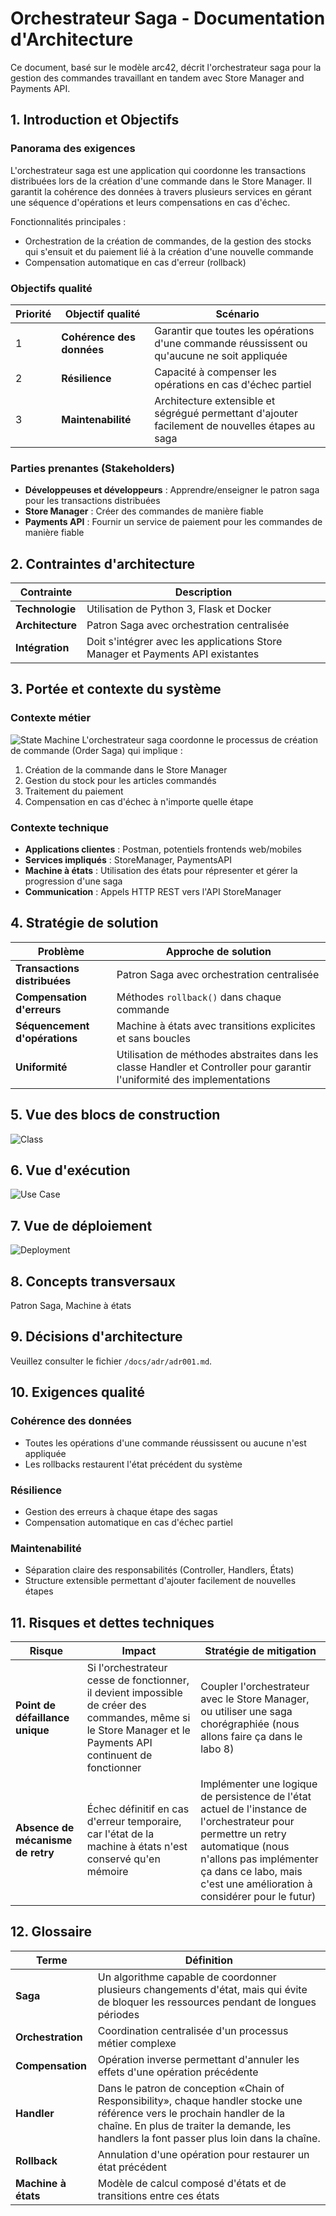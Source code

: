 # Orchestrateur Saga - Documentation d'Architecture

Ce document, basé sur le modèle arc42, décrit l'orchestrateur saga pour la gestion des commandes travaillant en tandem avec Store Manager and Payments API.

## 1. Introduction et Objectifs

### Panorama des exigences
L'orchestrateur saga est une application qui coordonne les transactions distribuées lors de la création d'une commande dans le Store Manager. Il garantit la cohérence des données à travers plusieurs services en gérant une séquence d'opérations et leurs compensations en cas d'échec.

Fonctionnalités principales :
- Orchestration de la création de commandes, de la gestion des stocks qui s'ensuit et du paiement lié à la création d'une nouvelle commande
- Compensation automatique en cas d'erreur (rollback)

### Objectifs qualité
| Priorité | Objectif qualité | Scénario |
|----------|------------------|----------|
| 1 | **Cohérence des données** | Garantir que toutes les opérations d'une commande réussissent ou qu'aucune ne soit appliquée |
| 2 | **Résilience** | Capacité à compenser les opérations en cas d'échec partiel |
| 3 | **Maintenabilité** | Architecture extensible et ségrégué permettant d'ajouter facilement de nouvelles étapes au saga |

### Parties prenantes (Stakeholders)
- **Développeuses et développeurs** : Apprendre/enseigner le patron saga pour les transactions distribuées
- **Store Manager** : Créer des commandes de manière fiable
- **Payments API** : Fournir un service de paiement pour les commandes de manière fiable

## 2. Contraintes d'architecture

| Contrainte | Description |
|------------|-------------|
| **Technologie** | Utilisation de Python 3, Flask et Docker |
| **Architecture** | Patron Saga avec orchestration centralisée |
| **Intégration** | Doit s'intégrer avec les applications Store Manager et Payments API existantes |

## 3. Portée et contexte du système

### Contexte métier
![State Machine](state_machine.png)
L'orchestrateur saga coordonne le processus de création de commande (Order Saga) qui implique :
1. Création de la commande dans le Store Manager
2. Gestion du stock pour les articles commandés
3. Traitement du paiement
4. Compensation en cas d'échec à n'importe quelle étape

### Contexte technique
- **Applications clientes** : Postman, potentiels frontends web/mobiles
- **Services impliqués** : StoreManager, PaymentsAPI
- **Machine à états** : Utilisation des états pour répresenter et gérer la progression d'une saga
- **Communication** : Appels HTTP REST vers l'API StoreManager

## 4. Stratégie de solution

| Problème | Approche de solution |
|----------|---------------------|
| **Transactions distribuées** | Patron Saga avec orchestration centralisée |
| **Compensation d'erreurs** | Méthodes `rollback()` dans chaque commande |
| **Séquencement d'opérations** | Machine à états avec transitions explicites et sans boucles |
| **Uniformité** | Utilisation de méthodes abstraites dans les classe Handler et Controller pour garantir l'uniformité des implementations |

## 5. Vue des blocs de construction
![Class](class.png)

## 6. Vue d'exécution
![Use Case](use_case.png)

## 7. Vue de déploiement
![Deployment](deployment.png)

## 8. Concepts transversaux
Patron Saga, Machine à états

## 9. Décisions d'architecture
Veuillez consulter le fichier `/docs/adr/adr001.md`.

## 10. Exigences qualité

### Cohérence des données
- Toutes les opérations d'une commande réussissent ou aucune n'est appliquée
- Les rollbacks restaurent l'état précédent du système

### Résilience
- Gestion des erreurs à chaque étape des sagas
- Compensation automatique en cas d'échec partiel

### Maintenabilité
- Séparation claire des responsabilités (Controller, Handlers, États)
- Structure extensible permettant d'ajouter facilement de nouvelles étapes

## 11. Risques et dettes techniques

| Risque | Impact | Stratégie de mitigation |
|--------|--------|------------------------|
| **Point de défaillance unique** | Si l'orchestrateur cesse de fonctionner, il devient impossible de créer des commandes, même si le Store Manager et le Payments API continuent de fonctionner | Coupler l'orchestrateur avec le Store Manager, ou utiliser une saga chorégraphiée (nous allons faire ça dans le labo 8) |
| **Absence de mécanisme de retry** | Échec définitif en cas d'erreur temporaire, car l'état de la machine à états n'est conservé qu'en mémoire | Implémenter une logique de persistence de l'état actuel de l'instance de l'orchestrateur pour permettre un retry automatique (nous n'allons pas implémenter ça dans ce labo, mais c'est une amélioration à considérer pour le futur) |

## 12. Glossaire

| Terme | Définition |
|-------|------------|
| **Saga** | Un algorithme capable de coordonner plusieurs changements d'état, mais qui évite de bloquer les ressources pendant de longues périodes |
| **Orchestration** | Coordination centralisée d'un processus métier complexe |
| **Compensation** | Opération inverse permettant d'annuler les effets d'une opération précédente |
| **Handler** | Dans le patron de conception «Chain of Responsibility», chaque handler stocke une référence vers le prochain handler de la chaîne. En plus de traiter la demande, les handlers la font passer plus loin dans la chaîne. |
| **Rollback** | Annulation d'une opération pour restaurer un état précédent |
| **Machine à états** | Modèle de calcul composé d'états et de transitions entre ces états |